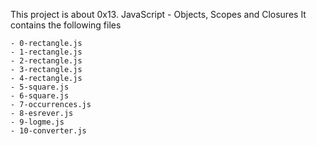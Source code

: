 This project is about 0x13. JavaScript - Objects, Scopes and Closures
It contains the following files

	- 0-rectangle.js
	- 1-rectangle.js
	- 2-rectangle.js
	- 3-rectangle.js
	- 4-rectangle.js
	- 5-square.js
	- 6-square.js
	- 7-occurrences.js
	- 8-esrever.js
	- 9-logme.js
	- 10-converter.js
